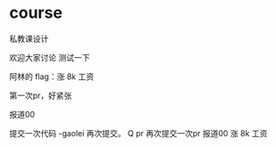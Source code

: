 # course
私教课设计

欢迎大家讨论
测试一下





阿林的 flag：涨 8k 工资

第一次pr，好紧张


报道00

提交一次代码 -gaolei
再次提交。
Q pr
再次提交一次pr
报道00
涨 8k 工资
